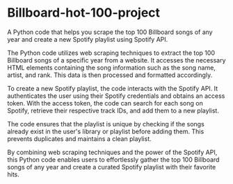 # Billboard-hot-100-project
A Python code that helps you scrape the top 100 Billboard songs of any year and create a new Spotify playlist using Spotify API.

The Python code utilizes web scraping techniques to extract the top 100 Billboard songs of a specific year from a website. It accesses the necessary HTML elements containing the song information such as the song name, artist, and rank. This data is then processed and formatted accordingly.

To create a new Spotify playlist, the code interacts with the Spotify API. It authenticates the user using their Spotify credentials and obtains an access token. With the access token, the code can search for each song on Spotify, retrieve their respective track IDs, and add them to a new playlist.

The code ensures that the playlist is unique by checking if the songs already exist in the user's library or playlist before adding them. This prevents duplicates and maintains a clean playlist.

By combining web scraping techniques and the power of the Spotify API, this Python code enables users to effortlessly gather the top 100 Billboard songs of any year and create a curated Spotify playlist with their favorite hits.
